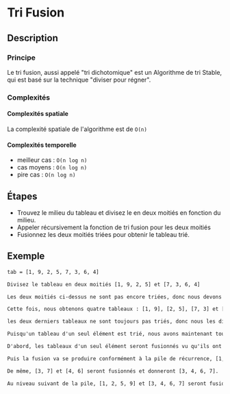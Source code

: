 # Tri Fusion

## Description

### Principe
Le tri fusion, aussi appelé "tri dichotomique" est un Algorithme de tri Stable, qui est basé sur la technique "diviser pour régner".

### Complexités

#### Complexités spatiale

La complexité spatiale de l'algorithme est de `O(n)`

#### Complexités temporelle

- meilleur cas : `O(n log n)`
- cas moyens : `O(n log n)`
- pire cas : `O(n log n)`

## Étapes

- Trouvez le milieu du tableau et divisez le en deux moitiés en fonction du milieu.
- Appeler récursivement la fonction de tri fusion pour les deux moitiés
- Fusionnez les deux moitiés triées pour obtenir le tableau trié.

## Exemple

```txt
tab = [1, 9, 2, 5, 7, 3, 6, 4]

Divisez le tableau en deux moitiés [1, 9, 2, 5] et [7, 3, 6, 4]

Les deux moitiés ci-dessus ne sont pas encore triées, donc nous devons les diviser à nouveau en deux moitiés.

Cette fois, nous obtenons quatre tableaux : [1, 9], [2, 5], [7, 3] et [6, 4].

les deux derniers tableaux ne sont toujours pas triés, donc nous les divisons à nouveau en deux moitiés et nous obtenons [7], [3], [6], and [4].

Puisqu'un tableau d'un seul élément est trié, nous avons maintenant tous les tableaux triés, il ne nous reste plus qu'à les fusionner de manière appropriée.

D'abord, les tableaux d'un seul élément seront fusionnés vu qu'ils ont été divisés en dernier, et sont au sommet de la pile de récursion, donc nous obtenons [3,7] et [4,6].

Puis la fusion va se produire conformément à la pile de récurrence, [1, 9] et [2, 5] seront fusionnés et donneront [1, 2, 5, 9].

De même, [3, 7] et [4, 6] seront fusionnés et donneront [3, 4, 6, 7].

Au niveau suivant de la pile, [1, 2, 5, 9] et [3, 4, 6, 7] seront fusionnés et nous obtiendrons le tableau trié final comme [1, 2, 3, 4, 5, 6, 7, 9].
```

